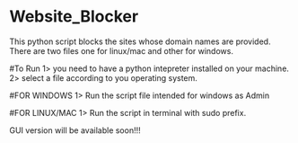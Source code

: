 # Website_Blocker
This python script blocks the sites whose domain names are provided.
There are two files one for linux/mac and other for windows.

#To Run
1> you need to have a python intepreter installed on your machine.
2> select a file according to you operating system.

#FOR WINDOWS
1> Run the script file intended for windows as Admin

#FOR LINUX/MAC
1> Run the script in terminal with sudo prefix.


GUI version will be available soon!!!

